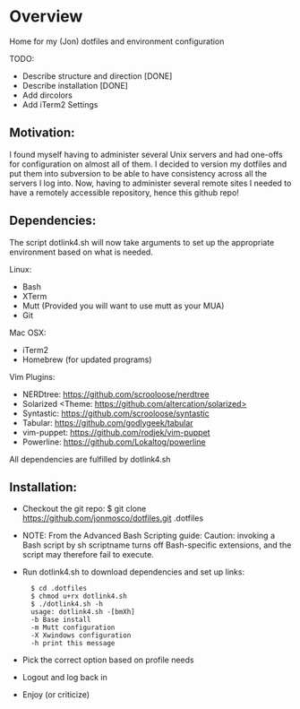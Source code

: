Overview
===============================================================================

Home for my (Jon) dotfiles and environment configuration

TODO:
- Describe structure and direction [DONE]
- Describe installation [DONE]
- Add dircolors 
- Add iTerm2 Settings

Motivation:
-------------------------------------------------------------------------------

I found myself having to administer several Unix servers and had one-offs for 
configuration on almost all of them.  I decided to version my dotfiles and 
put them into subversion to be able to have consistency across all the servers
I log into.  Now, having to administer several remote sites I needed to have a 
remotely accessible repository, hence this github repo!  

Dependencies:
-------------------------------------------------------------------------------

The script dotlink4.sh will now take arguments to set up the appropriate 
environment based on what is needed.

Linux:
- Bash
- XTerm
- Mutt (Provided you will want to use mutt as your MUA)
- Git

Mac OSX: 
- iTerm2
- Homebrew (for updated programs)

Vim Plugins:
- NERDtree: <https://github.com/scrooloose/nerdtree>
- Solarized <Theme: https://github.com/altercation/solarized>
- Syntastic: <https://github.com/scrooloose/syntastic>
- Tabular: <https://github.com/godlygeek/tabular>
- vim-puppet: <https://github.com/rodjek/vim-puppet>
- Powerline: <https://github.com/Lokaltog/powerline>

All dependencies are fulfilled by dotlink4.sh

Installation:
-------------------------------------------------------------------------------

- Checkout the git repo: $ git clone https://github.com/jonmosco/dotfiles.git .dotfiles
- NOTE: From the Advanced Bash Scripting guide:
  Caution: invoking a Bash script by sh scriptname turns off Bash-specific 
  extensions, and the script may therefore fail to execute. 
- Run dotlink4.sh to download dependencies and set up links:

        $ cd .dotfiles 
        $ chmod u+rx dotlink4.sh
        $ ./dotlink4.sh -h
        usage: dotlink4.sh -[bmXh]
        -b Base install
        -m Mutt configuration
        -X Xwindows configuration
        -h print this message

- Pick the correct option based on profile needs
- Logout and log back in
- Enjoy (or criticize) 
